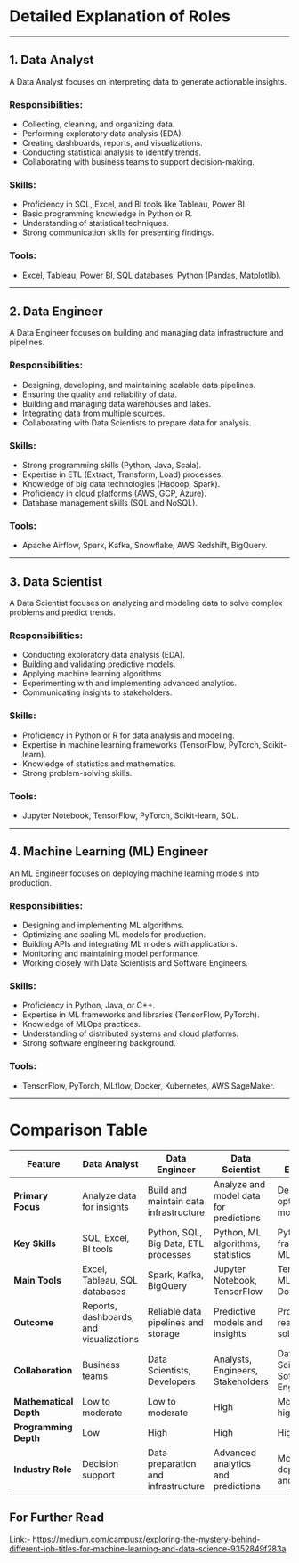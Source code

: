 # Detailed Explanation of Roles

---

## **1. Data Analyst**
A Data Analyst focuses on interpreting data to generate actionable insights.  
### **Responsibilities:**
- Collecting, cleaning, and organizing data.
- Performing exploratory data analysis (EDA).
- Creating dashboards, reports, and visualizations.
- Conducting statistical analysis to identify trends.
- Collaborating with business teams to support decision-making.

### **Skills:**
- Proficiency in SQL, Excel, and BI tools like Tableau, Power BI.
- Basic programming knowledge in Python or R.
- Understanding of statistical techniques.
- Strong communication skills for presenting findings.

### **Tools:**
- Excel, Tableau, Power BI, SQL databases, Python (Pandas, Matplotlib).

---

## **2. Data Engineer**
A Data Engineer focuses on building and managing data infrastructure and pipelines.  
### **Responsibilities:**
- Designing, developing, and maintaining scalable data pipelines.
- Ensuring the quality and reliability of data.
- Building and managing data warehouses and lakes.
- Integrating data from multiple sources.
- Collaborating with Data Scientists to prepare data for analysis.

### **Skills:**
- Strong programming skills (Python, Java, Scala).
- Expertise in ETL (Extract, Transform, Load) processes.
- Knowledge of big data technologies (Hadoop, Spark).
- Proficiency in cloud platforms (AWS, GCP, Azure).
- Database management skills (SQL and NoSQL).

### **Tools:**
- Apache Airflow, Spark, Kafka, Snowflake, AWS Redshift, BigQuery.

---

## **3. Data Scientist**
A Data Scientist focuses on analyzing and modeling data to solve complex problems and predict trends.  
### **Responsibilities:**
- Conducting exploratory data analysis (EDA).
- Building and validating predictive models.
- Applying machine learning algorithms.
- Experimenting with and implementing advanced analytics.
- Communicating insights to stakeholders.

### **Skills:**
- Proficiency in Python or R for data analysis and modeling.
- Expertise in machine learning frameworks (TensorFlow, PyTorch, Scikit-learn).
- Knowledge of statistics and mathematics.
- Strong problem-solving skills.

### **Tools:**
- Jupyter Notebook, TensorFlow, PyTorch, Scikit-learn, SQL.

---

## **4. Machine Learning (ML) Engineer**
An ML Engineer focuses on deploying machine learning models into production.  
### **Responsibilities:**
- Designing and implementing ML algorithms.
- Optimizing and scaling ML models for production.
- Building APIs and integrating ML models with applications.
- Monitoring and maintaining model performance.
- Working closely with Data Scientists and Software Engineers.

### **Skills:**
- Proficiency in Python, Java, or C++.
- Expertise in ML frameworks and libraries (TensorFlow, PyTorch).
- Knowledge of MLOps practices.
- Understanding of distributed systems and cloud platforms.
- Strong software engineering background.

### **Tools:**
- TensorFlow, PyTorch, MLflow, Docker, Kubernetes, AWS SageMaker.

---

# Comparison Table

| **Feature**             | **Data Analyst**                      | **Data Engineer**                     | **Data Scientist**                    | **ML Engineer**                       |
|--------------------------|---------------------------------------|---------------------------------------|---------------------------------------|---------------------------------------|
| **Primary Focus**        | Analyze data for insights            | Build and maintain data infrastructure | Analyze and model data for predictions | Deploy and optimize ML models         |
| **Key Skills**           | SQL, Excel, BI tools                | Python, SQL, Big Data, ETL processes  | Python, ML algorithms, statistics     | Python, ML frameworks, MLOps          |
| **Main Tools**           | Excel, Tableau, SQL databases        | Spark, Kafka, BigQuery                | Jupyter Notebook, TensorFlow          | TensorFlow, MLflow, Docker            |
| **Outcome**              | Reports, dashboards, and visualizations | Reliable data pipelines and storage | Predictive models and insights        | Production-ready ML solutions         |
| **Collaboration**        | Business teams                      | Data Scientists, Developers           | Analysts, Engineers, Stakeholders     | Data Scientists, Software Engineers   |
| **Mathematical Depth**   | Low to moderate                     | Low to moderate                       | High                                  | Moderate to high                      |
| **Programming Depth**    | Low                                 | High                                  | High                                  | High                                  |
| **Industry Role**        | Decision support                    | Data preparation and infrastructure   | Advanced analytics and predictions    | Model deployment and scaling          |




## For Further Read 
Link:- https://medium.com/campusx/exploring-the-mystery-behind-different-job-titles-for-machine-learning-and-data-science-9352849f283a